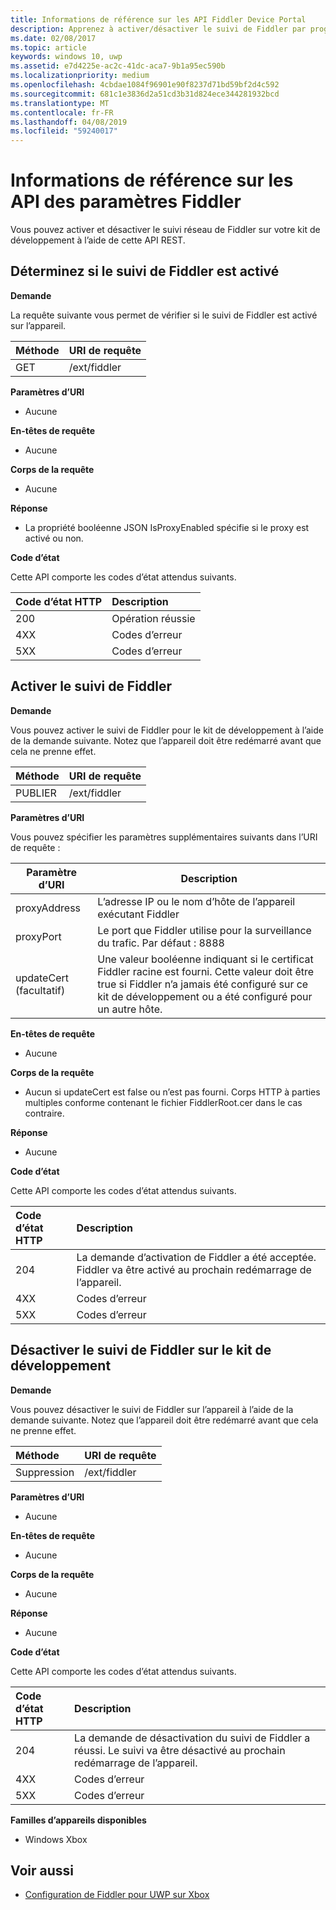 ```yaml
---
title: Informations de référence sur les API Fiddler Device Portal
description: Apprenez à activer/désactiver le suivi de Fiddler par programmation.
ms.date: 02/08/2017
ms.topic: article
keywords: windows 10, uwp
ms.assetid: e7d4225e-ac2c-41dc-aca7-9b1a95ec590b
ms.localizationpriority: medium
ms.openlocfilehash: 4cbdae1084f96901e90f8237d71bd59bf2d4c592
ms.sourcegitcommit: 681c1e3836d2a51cd3b31d824ece344281932bcd
ms.translationtype: MT
ms.contentlocale: fr-FR
ms.lasthandoff: 04/08/2019
ms.locfileid: "59240017"
---
```

# <a name="fiddler-settings-api-reference"></a>Informations de référence sur les API des paramètres Fiddler   
Vous pouvez activer et désactiver le suivi réseau de Fiddler sur votre kit de développement à l’aide de cette API REST.

## <a name="determine-if-fiddler-tracing-is-enabled"></a>Déterminez si le suivi de Fiddler est activé

**Demande**

La requête suivante vous permet de vérifier si le suivi de Fiddler est activé sur l’appareil.

Méthode      | URI de requête
:------     | :-----
GET | /ext/fiddler


**Paramètres d’URI**

- Aucune

**En-têtes de requête**

- Aucune

**Corps de la requête**   

- Aucune

**Réponse**   

- La propriété booléenne JSON IsProxyEnabled spécifie si le proxy est activé ou non.

**Code d’état**

Cette API comporte les codes d’état attendus suivants.

Code d’état HTTP      | Description
:------     | :-----
200 | Opération réussie
4XX | Codes d’erreur
5XX | Codes d’erreur

## <a name="enable-fiddler-tracing"></a>Activer le suivi de Fiddler

**Demande**

Vous pouvez activer le suivi de Fiddler pour le kit de développement à l’aide de la demande suivante.  Notez que l’appareil doit être redémarré avant que cela ne prenne effet.

Méthode      | URI de requête
:------     | :-----
PUBLIER | /ext/fiddler

**Paramètres d’URI**

Vous pouvez spécifier les paramètres supplémentaires suivants dans l’URI de requête :

| Paramètre d’URI      | Description     | 
| ------------------ |-----------------|
| proxyAddress       | L’adresse IP ou le nom d’hôte de l’appareil exécutant Fiddler |
| proxyPort          | Le port que Fiddler utilise pour la surveillance du trafic. Par défaut : 8888 |
| updateCert (facultatif)| Une valeur booléenne indiquant si le certificat Fiddler racine est fourni. Cette valeur doit être true si Fiddler n’a jamais été configuré sur ce kit de développement ou a été configuré pour un autre hôte.  |


**En-têtes de requête**

- Aucune

**Corps de la requête**

- Aucun si updateCert est false ou n’est pas fourni. Corps HTTP à parties multiples conforme contenant le fichier FiddlerRoot.cer dans le cas contraire.

**Réponse**   

- Aucune  

**Code d’état**

Cette API comporte les codes d’état attendus suivants.

Code d’état HTTP      | Description
:------     | :-----
204 | La demande d’activation de Fiddler a été acceptée. Fiddler va être activé au prochain redémarrage de l’appareil.
4XX | Codes d’erreur
5XX | Codes d’erreur

## <a name="disable-fiddler-tracing-on-the-devkit"></a>Désactiver le suivi de Fiddler sur le kit de développement

**Demande**

Vous pouvez désactiver le suivi de Fiddler sur l’appareil à l’aide de la demande suivante. Notez que l’appareil doit être redémarré avant que cela ne prenne effet.

Méthode      | URI de requête
:------     | :-----
Suppression | /ext/fiddler

**Paramètres d’URI**

- Aucune

**En-têtes de requête**

- Aucune

**Corps de la requête**   

- Aucune

**Réponse**   

- Aucune 

**Code d’état**

Cette API comporte les codes d’état attendus suivants.

Code d’état HTTP      | Description
:------     | :-----
204 | La demande de désactivation du suivi de Fiddler a réussi. Le suivi va être désactivé au prochain redémarrage de l’appareil.
4XX | Codes d’erreur
5XX | Codes d’erreur


**Familles d’appareils disponibles**

* Windows Xbox

## <a name="see-also"></a>Voir aussi
- [Configuration de Fiddler pour UWP sur Xbox](uwp-fiddler.md)

